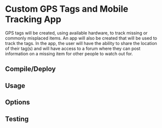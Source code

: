 # Custom GPS Tags and Mobile Tracking App

GPS tags will be created, using available hardware, to track missing or commonly misplaced items. An app will also be created that will be used to track the tags. In the app, the user will have the ability to share the location of their tag(s) and will have access to a forum where they can post information on a missing item for other people to watch out for.

## Compile/Deploy

## Usage

## Options

## Testing

